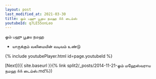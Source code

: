 ```yaml
---
layout: post
last_modified_at: 2021-03-30
title: ஓம் பஹு பூதய நமஹ ௧௧ டைம்ஸ்
youtubeId: q7LE55onLeo
---
```

 
 
 ஓம் பஹு பூதய நமஹ  
 
 -  யாருக்கும் வலிமையின் வடிவம் உண்டு 
 
  
 
  
 
 
 
 
 
 


{% include youtubePlayer.html id=page.youtubeId %}
 
[Next]({{ site.baseurl }}{% link  split2/_posts/2014-11-21-ஓம் மஹேஸ்வராய நமஹ ௧௧ டைம்ஸ்.md%})
 
